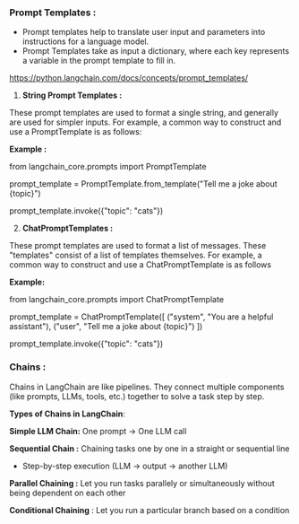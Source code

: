 ### Prompt Templates :

- Prompt templates help to translate user input and parameters into instructions for a language model. 
- Prompt Templates take as input a dictionary, where each key represents a variable in the prompt
template to fill in.

https://python.langchain.com/docs/concepts/prompt_templates/

1. **String Prompt Templates :**

These prompt templates are used to format a single string, and generally are used for simpler inputs.
For example, a common way to construct and use a PromptTemplate is as follows:

**Example :**

from langchain_core.prompts import PromptTemplate

prompt_template = PromptTemplate.from_template("Tell me a joke about {topic}")

prompt_template.invoke({"topic": "cats"})

2. **ChatPromptTemplates :**

These prompt templates are used to format a list of messages. These "templates" consist of a list of templates themselves. 
For example, a common way to construct and use a ChatPromptTemplate is as follows

**Example:**

from langchain_core.prompts import ChatPromptTemplate

prompt_template = ChatPromptTemplate([
    ("system", "You are a helpful assistant"),
    ("user", "Tell me a joke about {topic}")
])

prompt_template.invoke({"topic": "cats"})

### Chains :

Chains in LangChain are like pipelines. They connect multiple components (like prompts, LLMs, tools, etc.) together to solve a task step by step.

**Types of Chains in LangChain**:

**Simple LLM Chain:** One prompt → One LLM call

**Sequential Chain :** Chaining tasks one by one in a straight or sequential line
- Step-by-step execution (LLM → output → another LLM)

**Parallel Chaining :** Let you run tasks parallely or simultaneously without being dependent on each other

**Conditional Chaining** : Let you run a particular branch based on a condition







